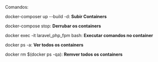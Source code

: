Comandos:

docker-composer up --build -d: <b>Subir Containers</b>

docker-compose stop: <b>Derrubar os containers</b>

docker exec -it laravel_php_fpm bash: <b>Executar comandos no container</b>

docker ps -a: <b>Ver todos os containers</b>

docker rm $(docker ps -qa): <b>Remver todos os containers</b>
